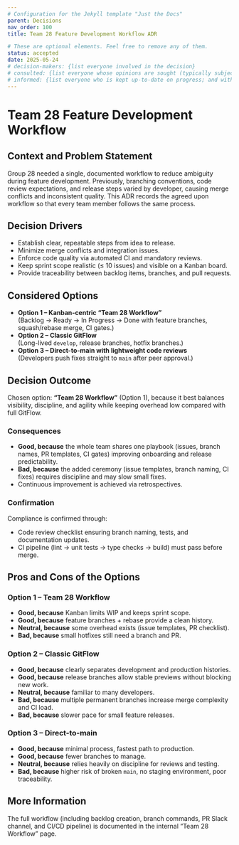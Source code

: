 ```yaml
---
# Configuration for the Jekyll template "Just the Docs"
parent: Decisions
nav_order: 100
title: Team 28 Feature Development Workflow ADR

# These are optional elements. Feel free to remove any of them.
status: accepted
date: 2025-05-24
# decision-makers: {list everyone involved in the decision}
# consulted: {list everyone whose opinions are sought (typically subject-matter experts); and with whom there is a two-way communication}
# informed: {list everyone who is kept up-to-date on progress; and with whom there is a one-way communication}
---
```

<!-- we need to disable MD025, because we use the different heading "ADR Template" in the homepage (see above) than it is foreseen in the template -->
<!-- markdownlint-disable-next-line MD025 -->
# Team 28 Feature Development Workflow

## Context and Problem Statement

Group 28 needed a single, documented workflow to reduce ambiguity during feature development. Previously, branching conventions, code review expectations, and release steps varied by developer, causing merge conflicts and inconsistent quality. This ADR records the agreed upon workflow so that every team member follows the same process.

<!-- This is an optional element. Feel free to remove. -->
## Decision Drivers

* Establish clear, repeatable steps from idea to release.
* Minimize merge conflicts and integration issues.
* Enforce code quality via automated CI and mandatory reviews.
* Keep sprint scope realistic (≤ 10 issues) and visible on a Kanban board.
* Provide traceability between backlog items, branches, and pull requests.

## Considered Options

* **Option 1 – Kanban-centric “Team 28 Workflow”**  
  (Backlog → Ready → In Progress → Done with feature branches, squash/rebase merge, CI gates.)
* **Option 2 – Classic GitFlow**  
  (Long-lived `develop`, release branches, hotfix branches.)
* **Option 3 – Direct-to-main with lightweight code reviews**  
  (Developers push fixes straight to `main` after peer approval.)

## Decision Outcome

Chosen option: **“Team 28 Workflow”** (Option 1), because it best balances visibility, discipline, and agility while keeping overhead low compared with full GitFlow.

<!-- This is an optional element. Feel free to remove. -->
### Consequences

* **Good, because** the whole team shares one playbook (issues, branch names, PR templates, CI gates) improving onboarding  and release predictability.  
* **Bad, because** the added ceremony (issue templates, branch naming, CI fixes) requires discipline and may slow small fixes.  
* Continuous improvement is achieved via retrospectives.

<!-- This is an optional element. Feel free to remove. -->
### Confirmation

Compliance is confirmed through:

* Code review checklist ensuring branch naming, tests, and documentation updates.  
* CI pipeline (lint → unit tests → type checks → build) must pass before merge.  

<!-- This is an optional element. Feel free to remove. -->
## Pros and Cons of the Options

### Option 1 – Team 28 Workflow

* **Good, because** Kanban limits WIP and keeps sprint scope.  
* **Good, because** feature branches + rebase provide a clean history.
* **Neutral, because** some overhead exists (issue templates, PR checklist).  
* **Bad, because** small hotfixes still need a branch and PR.  

### Option 2 – Classic GitFlow

* **Good, because** clearly separates development and production histories.  
* **Good, because** release branches allow stable previews without blocking new work.  
* **Neutral, because** familiar to many developers.  
* **Bad, because** multiple permanent branches increase merge complexity and CI load.  
* **Bad, because** slower pace for small feature releases.

### Option 3 – Direct-to-main

* **Good, because** minimal process, fastest path to production.  
* **Good, because** fewer branches to manage.  
* **Neutral, because** relies heavily on discipline for reviews and testing.  
* **Bad, because** higher risk of broken `main`, no staging environment, poor traceability.

<!-- This is an optional element. Feel free to remove. -->
## More Information

The full workflow (including backlog creation, branch commands, PR Slack channel, and CI/CD pipeline) is documented in the internal “Team 28 Workflow” page. 
